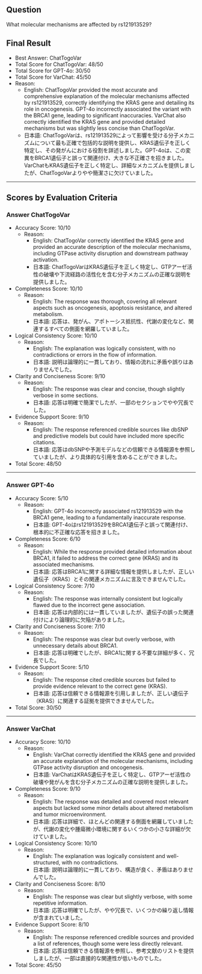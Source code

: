 ## Question

What molecular mechanisms are affected by rs121913529?

## Final Result

- Best Answer: ChatTogoVar
- Total Score for ChatTogoVar: 48/50
- Total Score for GPT-4o: 30/50
- Total Score for VarChat: 45/50
- Reason:
  - English: ChatTogoVar provided the most accurate and comprehensive explanation of the molecular mechanisms affected by rs121913529, correctly identifying the KRAS gene and detailing its role in oncogenesis. GPT-4o incorrectly associated the variant with the BRCA1 gene, leading to significant inaccuracies. VarChat also correctly identified the KRAS gene and provided detailed mechanisms but was slightly less concise than ChatTogoVar.
  - 日本語: ChatTogoVarは、rs121913529によって影響を受ける分子メカニズムについて最も正確で包括的な説明を提供し、KRAS遺伝子を正しく特定し、その発がんにおける役割を詳述しました。GPT-4oは、この変異をBRCA1遺伝子と誤って関連付け、大きな不正確さを招きました。VarChatもKRAS遺伝子を正しく特定し、詳細なメカニズムを提供しましたが、ChatTogoVarよりやや簡潔さに欠けていました。

---

## Scores by Evaluation Criteria

### Answer ChatTogoVar
- Accuracy Score: 10/10
  - Reason: 
    - English: ChatTogoVar correctly identified the KRAS gene and provided an accurate description of the molecular mechanisms, including GTPase activity disruption and downstream pathway activation.
    - 日本語: ChatTogoVarはKRAS遺伝子を正しく特定し、GTPアーゼ活性の破壊や下流経路の活性化を含む分子メカニズムの正確な説明を提供しました。
- Completeness Score: 10/10
  - Reason: 
    - English: The response was thorough, covering all relevant aspects such as oncogenesis, apoptosis resistance, and altered metabolism.
    - 日本語: 応答は、発がん、アポトーシス抵抗性、代謝の変化など、関連するすべての側面を網羅していました。
- Logical Consistency Score: 10/10
  - Reason: 
    - English: The explanation was logically consistent, with no contradictions or errors in the flow of information.
    - 日本語: 説明は論理的に一貫しており、情報の流れに矛盾や誤りはありませんでした。
- Clarity and Conciseness Score: 9/10
  - Reason: 
    - English: The response was clear and concise, though slightly verbose in some sections.
    - 日本語: 応答は明確で簡潔でしたが、一部のセクションでやや冗長でした。
- Evidence Support Score: 9/10
  - Reason: 
    - English: The response referenced credible sources like dbSNP and predictive models but could have included more specific citations.
    - 日本語: 応答はdbSNPや予測モデルなどの信頼できる情報源を参照していましたが、より具体的な引用を含めることができました。
- Total Score: 48/50

---

### Answer GPT-4o
- Accuracy Score: 5/10
  - Reason: 
    - English: GPT-4o incorrectly associated rs121913529 with the BRCA1 gene, leading to a fundamentally inaccurate response.
    - 日本語: GPT-4oはrs121913529をBRCA1遺伝子と誤って関連付け、根本的に不正確な応答を招きました。
- Completeness Score: 6/10
  - Reason: 
    - English: While the response provided detailed information about BRCA1, it failed to address the correct gene (KRAS) and its associated mechanisms.
    - 日本語: 応答はBRCA1に関する詳細な情報を提供しましたが、正しい遺伝子（KRAS）とその関連メカニズムに言及できませんでした。
- Logical Consistency Score: 7/10
  - Reason: 
    - English: The response was internally consistent but logically flawed due to the incorrect gene association.
    - 日本語: 応答は内部的には一貫していましたが、遺伝子の誤った関連付けにより論理的に欠陥がありました。
- Clarity and Conciseness Score: 7/10
  - Reason: 
    - English: The response was clear but overly verbose, with unnecessary details about BRCA1.
    - 日本語: 応答は明確でしたが、BRCA1に関する不要な詳細が多く、冗長でした。
- Evidence Support Score: 5/10
  - Reason: 
    - English: The response cited credible sources but failed to provide evidence relevant to the correct gene (KRAS).
    - 日本語: 応答は信頼できる情報源を引用しましたが、正しい遺伝子（KRAS）に関連する証拠を提供できませんでした。
- Total Score: 30/50

---

### Answer VarChat
- Accuracy Score: 10/10
  - Reason: 
    - English: VarChat correctly identified the KRAS gene and provided an accurate explanation of the molecular mechanisms, including GTPase activity disruption and oncogenesis.
    - 日本語: VarChatはKRAS遺伝子を正しく特定し、GTPアーゼ活性の破壊や発がんを含む分子メカニズムの正確な説明を提供しました。
- Completeness Score: 9/10
  - Reason: 
    - English: The response was detailed and covered most relevant aspects but lacked some minor details about altered metabolism and tumor microenvironment.
    - 日本語: 応答は詳細で、ほとんどの関連する側面を網羅していましたが、代謝の変化や腫瘍微小環境に関するいくつかの小さな詳細が欠けていました。
- Logical Consistency Score: 10/10
  - Reason: 
    - English: The explanation was logically consistent and well-structured, with no contradictions.
    - 日本語: 説明は論理的に一貫しており、構造が良く、矛盾はありませんでした。
- Clarity and Conciseness Score: 8/10
  - Reason: 
    - English: The response was clear but slightly verbose, with some repetitive information.
    - 日本語: 応答は明確でしたが、やや冗長で、いくつかの繰り返し情報が含まれていました。
- Evidence Support Score: 8/10
  - Reason: 
    - English: The response referenced credible sources and provided a list of references, though some were less directly relevant.
    - 日本語: 応答は信頼できる情報源を参照し、参考文献のリストを提供しましたが、一部は直接的な関連性が低いものでした。
- Total Score: 45/50